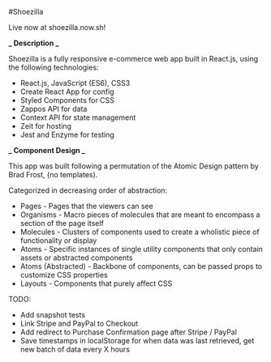 #Shoezilla

Live now at shoezilla.now.sh!

**_ Description _**

Shoezilla is a fully responsive e-commerce web app built in React.js, using the following technologies:

- React.js, JavaScript (ES6), CSS3
- Create React App for config
- Styled Components for CSS
- Zappos API for data
- Context API for state management
- Zeit for hosting
- Jest and Enzyme for testing

**_ Component Design _**

This app was built following a permutation of the Atomic Design pattern by Brad Frost, (no templates).

Categorized in decreasing order of abstraction:

- Pages - Pages that the viewers can see
- Organisms - Macro pieces of molecules that are meant to encompass a section of the page itself
- Molecules - Clusters of components used to create a wholistic piece of functionality or display
- Atoms - Specific instances of single utility components that only contain assets or abstracted components
- Atoms (Abstracted) - Backbone of components, can be passed props to customize CSS properties
- Layouts - Components that purely affect CSS

TODO:

- Add snapshot tests
- Link Stripe and PayPal to Checkout
- Add redirect to Purchase Confirmation page after Stripe / PayPal
- Save timestamps in localStorage for when data was last retrieved, get new batch of data every X hours
